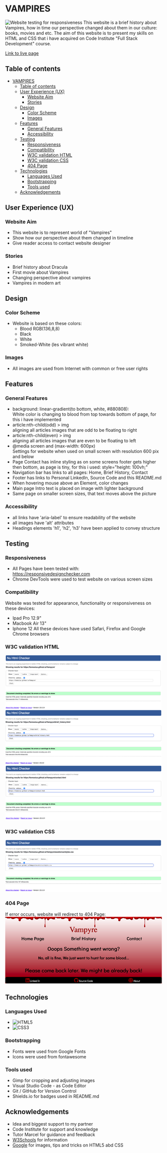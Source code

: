 # VAMPIRES
![Website testing for responsiveness](assets/images/website_responsive.PNG)
This website is a brief history about Vampires, how in time our perspective changed about them in our culture: books, movies and etc.
The aim of this website is to  present my skills on HTML and CSS that i have acquired on Code Institute "Full Stack Development" course.

[Link to live page](https://tomosius.github.io/Vampyre/)

## Table of contents
- [VAMPIRES](#vampires)
  - [Table of contents](#table-of-contents)
  - [User Experience (UX)](#user-experience-ux)
    - [Website Aim](#website-aim)
    - [Stories](#stories)
  - [Design](#design)
    - [Color Scheme](#color-scheme)
    - [Images](#images)
  - [Features](#features)
    - [General Features](#general-features)
    - [Accessibility](#accessibility)
  - [Testing](#testing)
    - [Responsiveness](#responsiveness)
    - [Compatibility](#compatibility)
    - [W3C validation HTML](#w3c-validation-html)
    - [W3C validation CSS](#w3c-validation-css)
    - [404 Page](#404-page)
  - [Technologies](#technologies)
    - [Languages Used](#languages-used)
    - [Bootstrapping](#bootstrapping)
    - [Tools used](#tools-used)
  - [Acknowledgements](#acknowledgements)
## User Experience (UX)
### Website Aim
* This website is to represent world of "Vampires"
* Show how our perspective about them changed in timeline
* Give reader access to contact website designer
### Stories
* Brief history about Dracula
* First movie about Vampires
* Changing perspective about vampires
* Vampires in modern art
## Design
### Color Scheme
* Website is based on these colors:
  - Blood RGB(136,8,8)
  - Black
  - White
  - Smoked-White (les vibrant white)
### Images
* All images are used from Internet with common or free user rights
## Features
### General Features
* background: linear-gradient(to bottom, white, #880808):<br>
White color is changing to blood from top towards bottom of page, for this i have implemented
* article:nth-child(odd) > img <br>
aligning all articles images that are odd to be floating to right
* article:nth-child(even) > img<br>
aligning all articles images that are even to be floating to left
* @media screen and (max-width: 600px)<br>
Settings for website when used on small screen with resolution 600 pix and below
* Page Contact has inline styling as on some screens footer gets higher then bottom, as page is tiny, for this i used: style="height: 100vh;"
* Navigation bar has links to all pages: Home, Brief History, Contact
* Footer has links to Personal LinkedIn, Source Code and this README.md
* When hovering mouse above an Element, color changes
* Main page Intro text is placed on image with lighter background
* Same page on smaller screen sizes, that text moves above the picture
### Accessibility
* all links have 'aria-label' to ensure readability of the website
* all images have 'alt' attributes
* Headings elements 'h1', 'h2', 'h3' have been applied to convey structure
## Testing
### Responsiveness
* All Pages have been tested with:<br> https://responsivedesignchecker.com
* Chrome DevTools were used to test website on various screen sizes
### Compatibility
Website was tested for appearance, functionality or responsiveness on these devices:
* Ipad Pro 12.9"
* Macbook Air 13"
* Iphone 12
All these devices have used Safari, Firefox and Google Chrome browsers
### W3C validation HTML
![W3C Index Page Validation](assets/images/w3c_index.png)
![W3C Brief Page Validation](assets/images/w3c_brief.png)
![W3C Contact Page Validation](assets/images/w3c_contact.png)
### W3C validation CSS
![W3C CSS file Validation](assets/images/w3c_css.png)
### 404 Page
If error occurs, website will redirect to 404 Page:
![404 website Page](assets/images/404_page_ss.png)
## Technologies
### Languages Used
- ![HTML5](https://img.shields.io/badge/html5-%23E34F26.svg?style=for-the-badge&logo=html5&logoColor=white)
- ![CSS3](https://img.shields.io/badge/css3-%231572B6.svg?style=for-the-badge&logo=css3&logoColor=white)
### Bootstrapping
* Fonts were used from Google Fonts
* Icons were used from fontawesome
### Tools used
* Gimp for cropping  and adjusting images
* Visual Studio Code - as Code Editor
* Git / GitHub for Version Control
* Shields.io for badges used in README.md
## Acknowledgements
* Idea and biggest support to my partner
* Code Institute for support and knowledge
* Tutor Marcel for guidance and feedback
* [W3Schools](https://www.w3schools.com) for information
* [Google](https://www.google.co.uk) for images, tips and tricks on HTML5 abd CSS